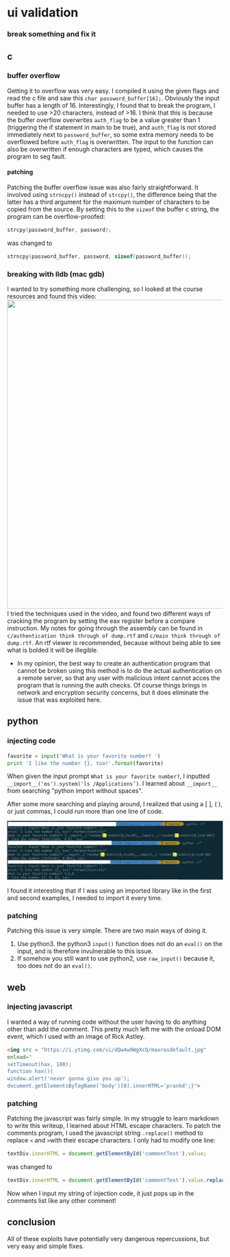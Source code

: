 # ui validation
### break something and fix it

## c
### buffer overflow
Getting it to overflow was very easy. I compiled it using the given flags and read the c file and saw this `char password_buffer[16];`. Obviously the input buffer has a length of 16. Interestingly, I found that to break the program, I needed to use >20 characters, instead of >16. I think that this is because the buffer overflow overwrites `auth_flag` to be a value greater than 1 (triggering the if statement in main to be true), and `auth_flag` is not stored immediately next to `password_buffer`, so some extra memory needs to be overflowed before `auth_flag` is overwritten. The input to the function can also be overwritten if enough characters are typed, which causes the program to seg fault.
#### patching
Patching the buffer overflow issue was also fairly straightforward. It involved using `strncpy()` instead of `strcpy()`, the difference being that the latter has a third argument for the maximum number of characters to be copied from the source. By setting this to the `sizeof` the buffer c string, the program can be overflow-proofed:
```c
strcpy(password_buffer, password);
```
was changed to
```c
strncpy(password_buffer, password, sizeof(password_buffer));
```
### breaking with lldb (mac gdb)
I wanted to try something more challenging, so I looked at the course resources and found this video:
<a href="http://www.youtube.com/watch?feature=player_embedded&v=VroEiMOJPm8
" target="_blank"><img src="http://img.youtube.com/vi/VroEiMOJPm8/0.jpg" 
 width="1280" height="720" border="0" /></a>
I tried the techniques used in the video, and found two different ways of cracking the program by setting the eax register before a compare instruction. My notes for going through the assembly can be found in `c/authentication think through of dump.rtf` and `c/main think through of dump.rtf`. An rtf viewer is recommended, because without being able to see what is bolded it will be illegible.
  * In my opinion, the best way to create an authentication program that cannot be broken using this method is to do the actual authentication on a remote server, so that any user with malicious intent cannot acces the program that is running the auth checks. Of course things brings in network and encryption security concerns, but it does eliminate the issue that was exploited here.

## python
### injecting code
```python
favorite = input('What is your favorite number? ')
print 'I like the number {}, too!'.format(favorite)
```
When given the input prompt `What is your favorite number?`, I inputted ` __import__('os').system('ls /Applications’)`. I learned about `__import__` from searching "python import without spaces".

After some more searching and playing around, I realized that using a [ ], ( ), or just commas, I  could run more than one line of code. 

![alt text](https://github.com/Daniel-E-B/CS340-Computer-Security/raw/master/uiValidation/python/screenshot.png )

I found it interesting that if I was using an imported library like in the first and second examples, I needed to import it every time.

### patching
Patching this issue is very simple. There are two main ways of doing it.
1. Use python3. the python3 `input()` function does not do an `eval()` on the input, and is therefore invulnerable to this issue.
2. If somehow you still want to use python2, use `raw_input()` because it, too does not do an `eval()`.

## web
### injecting javascript
I wanted a way of running code without the user having to do anything other than add the comment. This pretty much left me with the onload DOM event, which I used with an image of Rick Astley.
```html
<img src = "https://i.ytimg.com/vi/dQw4w9WgXcQ/maxresdefault.jpg"
onload="
setTimeout(hax, 100);
function hax(){
window.alert('never gonna give you up');
document.getElementsByTagName('body')[0].innerHTML='prankd';}">
```
### patching
Patching the javascript was fairly simple. In my struggle to learn markdown to write this writeup, I learned about HTML escape characters. To patch the comments program, I used the javascript string `.replace()` method to replace `<` and `>`with their escape characters. I only had to modify one line:
```javascript
textDiv.innerHTML = document.getElementById('commentText').value;
```
was changed to
```javascript
textDiv.innerHTML = document.getElementById('commentText').value.replace(">","&gt;").replace("<","&lt;");
```

Now when I input my string of injection code, it just pops up in the comments list like any other comment!

## conclusion
All of these exploits have potentially very dangerous repercussions, but very easy and simple fixes.

